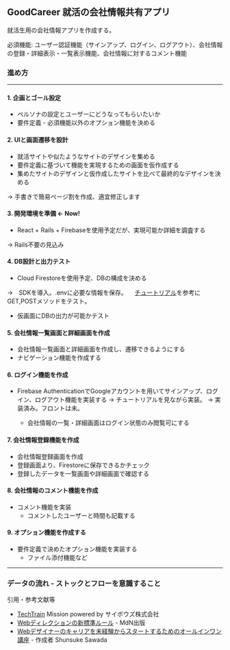 ## GoodCareer 就活の会社情報共有アプリ
就活生用の会社情報アプリを作成する。

必須機能: ユーザー認証機能（サインアップ、ログイン、ログアウト）、会社情報の登録・詳細表示・一覧表示機能、会社情報に対するコメント機能  

### 進め方
---
#### 1. 企画とゴール設定
  - ペルソナの設定とユーザーにどうなってもらいたいか
  - 要件定義 - 必須機能以外のオプション機能を決める

#### 2. UIと画面遷移を設計
  - 就活サイトや似たようなサイトのデザインを集める
  - 要件定義に基づいて機能を実現するための画面を仮作成する
  - 集めたサイトのデザインと仮作成したサイトを比べて最終的なデザインを決める 

  → 手書きで簡易ページ割を作成、適宜修正します

#### 3. 開発環境を準備 ← Now!
  - React + Rails + Firebaseを使用予定だが、実現可能か詳細を調査する
  
  → Rails不要の見込み

#### 4. DB設計と出力テスト
  - Cloud Firestoreを使用予定、DBの構成を決める

  →　SDKを導入。.envに必要な情報を保存。
   　[チュートリアル](https://youtu.be/m_u6P5k0vP0)を参考にGET,POSTメソッドをテスト。
  - 仮画面にDBの出力が可能かテスト

#### 5. 会社情報一覧画面と詳細画面を作成
  - 会社情報一覧画面と詳細画面を作成し、遷移できるようにする
  - ナビゲーション機能を作成する

#### 6. ログイン機能を作成
  - Firebase AuthenticationでGoogleアカウントを用いてサインアップ、ログイン、ログアウト機能を実装する
  → チュートリアルを見ながら実装。 → 実装済み。フロントは未。
  
    - 会社情報の一覧・詳細画面はログイン状態のみ閲覧可にする

#### 7. 会社情報登録機能を作成
  - 会社情報登録画面を作成
  - 登録画面より、Firestoreに保存できるかチェック
  - 登録したデータを一覧画面や詳細画面で確認する

#### 8. 会社情報のコメント機能を作成
  - コメント機能を実装
    - コメントしたユーザーと時間も記載する

#### 9. オプション機能を作成する
  - 要件定義で決めたオプション機能を実装する
    - ファイル添付機能など

---

### データの流れ - ストックとフローを意識すること


引用・参考文献等
- [TechTrain](https://techbowl.co.jp/techtrain) Mission powered by サイボウズ株式会社
- [Webディレクションの新標準ルール](https://www.amazon.co.jp/dp/B06WRWPF1P/) - MdN出版
- [Webデザイナーのキャリアを未経験からスタートするためのオールインワン講座](https://www.udemy.com/course/web-designer/) - 作成者 Shunsuke Sawada